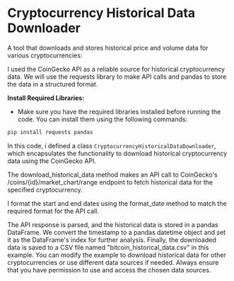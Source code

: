 # Cryptocurrency Historical Data Downloader

A tool that downloads and stores historical price and volume data for various cryptocurrencies:


I used the CoinGecko API as a reliable source for historical cryptocurrency data. We will use the requests library to make API calls and pandas to store the data in a structured format.

__Install Required Libraries:__

 - Make sure you have the required libraries installed before running the code. You can install them using the following commands:

```bash
pip install requests pandas
```

In this code, i defined a class ```CryptocurrencyHistoricalDataDownloader```, which encapsulates the functionality to download historical cryptocurrency data using the CoinGecko API.

The download_historical_data method makes an API call to CoinGecko's /coins/{id}/market_chart/range endpoint to fetch historical data for the specified cryptocurrency.

I format the start and end dates using the format_date method to match the required format for the API call.

The API response is parsed, and the historical data is stored in a pandas DataFrame. We convert the timestamp to a pandas datetime object and set it as the DataFrame's index for further analysis.
Finally, the downloaded data is saved to a CSV file named "bitcoin_historical_data.csv" in this example.
You can modify the example to download historical data for other cryptocurrencies or use different data sources if needed. Always ensure that you have permission to use and access the chosen data sources.


